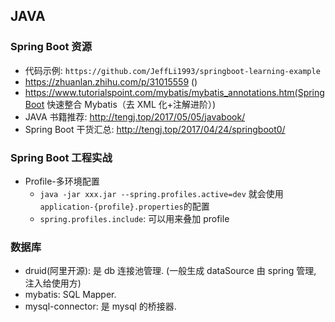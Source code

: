## JAVA

### Spring Boot 资源

- 代码示例: `https://github.com/JeffLi1993/springboot-learning-example`
- https://zhuanlan.zhihu.com/p/31015559 ()
- https://www.tutorialspoint.com/mybatis/mybatis_annotations.htm(SpringBoot 快速整合 Mybatis（去 XML 化+注解进阶）)
- JAVA 书籍推荐: http://tengj.top/2017/05/05/javabook/
- Spring Boot 干货汇总: http://tengj.top/2017/04/24/springboot0/

### Spring Boot 工程实战

- Profile-多环境配置
  - `java -jar xxx.jar --spring.profiles.active=dev` 就会使用`application-{profile}.properties`的配置
  - `spring.profiles.include`: 可以用来叠加 profile

### 数据库

- druid(阿里开源): 是 db 连接池管理. (一般生成 dataSource 由 spring 管理, 注入给使用方)
- mybatis: SQL Mapper.
- mysql-connector: 是 mysql 的桥接器.
